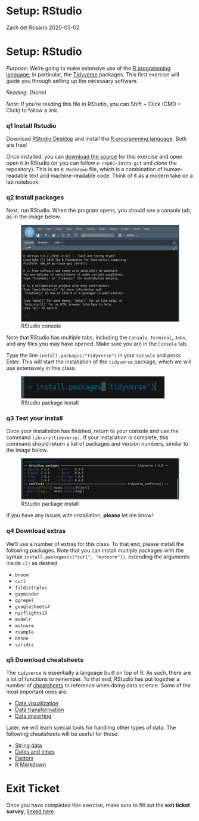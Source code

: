 Setup: RStudio
================
Zach del Rosario
2020-05-02

# Setup: RStudio

*Purpose*: We’re going to make extensive use of the [R programming
language](https://www.r-project.org/about.html); in particular, the
[Tidyverse](https://www.tidyverse.org/) packages. This first exercise
will guide you through setting up the necessary software.

*Reading*: (None)

*Note*: If you’re reading this file in RStudio, you can Shift + Click
(CMD + Click) to follow a link.

### **q1** Install Rstudio

Download [RStudio
Desktop](https://rstudio.com/products/rstudio/download/) and install the
[R programming language](https://cran.rstudio.com/). Both are free!

Once installed, you can [download the
source](https://github.com/zdelrosario/data-science-curriculum/blob/master/exercises/e-setup00-install-master.Rmd)
for this exercise and open open it in RStudio (or you can follow
`e-rep01-intro-git` and *clone* the repository). This is an `R Markdown`
file, which is a combination of human-readable text and machine-readable
code. Think of it as a modern take on a lab notebook.

### **q2** Install packages

Next, run RStudio. When the program opens, you should see a console tab,
as in the image below.

<figure>
<img src="./images/rstudio-console.png" alt="RStudio console" />
<figcaption aria-hidden="true">RStudio console</figcaption>
</figure>

Note that RStudio has multiple tabs, including the `Console`,
`Terminal`, `Jobs`, and any files you may have opened. Make sure you are
in the `Console` tab.

Type the line `install.packages("tidyverse")` in your `Console` and
press Enter. This will start the installation of the `tidyverse`
package, which we will use extensively in this class.

<figure>
<img src="./images/rstudio-cli-install.png"
alt="RStudio package install" />
<figcaption aria-hidden="true">RStudio package install</figcaption>
</figure>

### **q3** Test your install

Once your installation has finished, return to your console and use the
command `library(tidyverse)`. If your installation is complete, this
command should return a list of packages and version numbers, similar to
the image below.

<figure>
<img src="./images/rstudio-cli-library.png"
alt="RStudio package install" />
<figcaption aria-hidden="true">RStudio package install</figcaption>
</figure>

If you have any issues with installation, **please** let me know!

### **q4** Download extras

We’ll use a number of extras for this class. To that end, please install
the following packages. Note that you can install multiple packages with
the syntax `install.packages(c("curl", "mvtnorm"))`, extending the
arguments inside `c()` as desired.

- `broom`
- `curl`
- `fitdistrplus`
- `gapminder`
- `ggrepel`
- `googlesheets4`
- `nycflights13`
- `modelr`
- `mvtnorm`
- `rsample`
- `Rtsne`
- `viridis`

### **q5** Download cheatsheets

The `tidyverse` is essentially a language built on top of R. As such,
there are a lot of functions to remember. To that end, RStudio has put
together a number of
[cheatsheets](https://rstudio.com/resources/cheatsheets/) to reference
when doing data science. Some of the most important ones are:

- [Data
  visualization](https://github.com/rstudio/cheatsheets/raw/master/data-visualization-2.1.pdf)
- [Data
  transformation](https://github.com/rstudio/cheatsheets/raw/master/data-transformation.pdf)
- [Data
  importing](https://github.com/rstudio/cheatsheets/raw/master/data-import.pdf)

Later, we will learn special tools for handling other types of data. The
following cheatsheets will be useful for those:

- [String
  data](https://github.com/rstudio/cheatsheets/raw/master/strings.pdf)
- [Dates and
  times](https://github.com/rstudio/cheatsheets/raw/master/lubridate.pdf)
- [Factors](https://github.com/rstudio/cheatsheets/raw/master/factors.pdf)
- [R
  Markdown](https://github.com/rstudio/cheatsheets/raw/master/rmarkdown-2.0.pdf)

<!-- include-exit-ticket -->

# Exit Ticket

<!-- -------------------------------------------------- -->

Once you have completed this exercise, make sure to fill out the **exit
ticket survey**, [linked
here](https://docs.google.com/forms/d/e/1FAIpQLSeuq2LFIwWcm05e8-JU84A3irdEL7JkXhMq5Xtoalib36LFHw/viewform?usp=pp_url&entry.693978880=e-setup00-install-assignment.Rmd).
